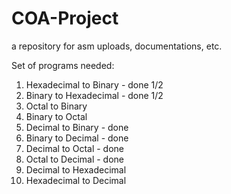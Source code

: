 # COA-Project
a repository for  asm uploads, documentations, etc.

Set of programs needed: 
1. Hexadecimal to Binary - done 1/2
2. Binary to Hexadecimal - done 1/2
3. Octal to Binary 
4. Binary to Octal
5. Decimal to Binary - done
6. Binary to Decimal - done
7. Decimal to Octal - done
8. Octal to Decimal - done
9. Decimal to Hexadecimal 
10. Hexadecimal to Decimal

